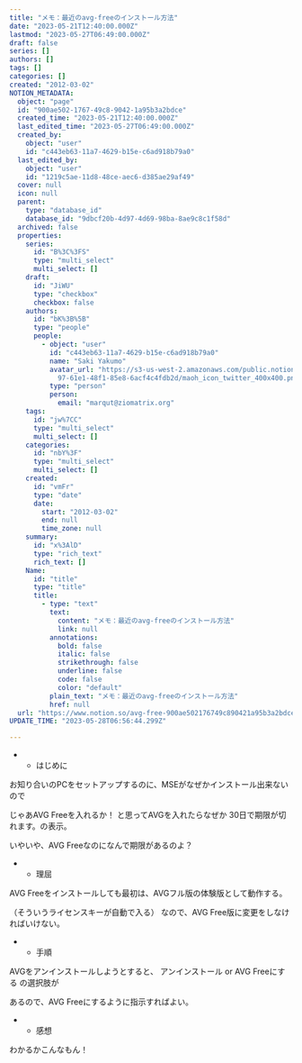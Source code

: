 ```yaml
---
title: "メモ：最近のavg-freeのインストール方法"
date: "2023-05-21T12:40:00.000Z"
lastmod: "2023-05-27T06:49:00.000Z"
draft: false
series: []
authors: []
tags: []
categories: []
created: "2012-03-02"
NOTION_METADATA:
  object: "page"
  id: "900ae502-1767-49c8-9042-1a95b3a2bdce"
  created_time: "2023-05-21T12:40:00.000Z"
  last_edited_time: "2023-05-27T06:49:00.000Z"
  created_by:
    object: "user"
    id: "c443eb63-11a7-4629-b15e-c6ad918b79a0"
  last_edited_by:
    object: "user"
    id: "1219c5ae-11d8-48ce-aec6-d385ae29af49"
  cover: null
  icon: null
  parent:
    type: "database_id"
    database_id: "9dbcf20b-4d97-4d69-98ba-8ae9c8c1f58d"
  archived: false
  properties:
    series:
      id: "B%3C%3FS"
      type: "multi_select"
      multi_select: []
    draft:
      id: "JiWU"
      type: "checkbox"
      checkbox: false
    authors:
      id: "bK%3B%5B"
      type: "people"
      people:
        - object: "user"
          id: "c443eb63-11a7-4629-b15e-c6ad918b79a0"
          name: "Saki Yakumo"
          avatar_url: "https://s3-us-west-2.amazonaws.com/public.notion-static.com/3ad1c4\
            97-61e1-48f1-85e8-6acf4c4fdb2d/maoh_icon_twitter_400x400.png"
          type: "person"
          person:
            email: "marqut@ziomatrix.org"
    tags:
      id: "jw%7CC"
      type: "multi_select"
      multi_select: []
    categories:
      id: "nbY%3F"
      type: "multi_select"
      multi_select: []
    created:
      id: "vmFr"
      type: "date"
      date:
        start: "2012-03-02"
        end: null
        time_zone: null
    summary:
      id: "x%3AlD"
      type: "rich_text"
      rich_text: []
    Name:
      id: "title"
      type: "title"
      title:
        - type: "text"
          text:
            content: "メモ：最近のavg-freeのインストール方法"
            link: null
          annotations:
            bold: false
            italic: false
            strikethrough: false
            underline: false
            code: false
            color: "default"
          plain_text: "メモ：最近のavg-freeのインストール方法"
          href: null
  url: "https://www.notion.so/avg-free-900ae502176749c890421a95b3a2bdce"
UPDATE_TIME: "2023-05-28T06:56:44.299Z"

---
```

<link rel="stylesheet" href="https://cdn.jsdelivr.net/npm/katex@0.16.2/dist/katex.min.css" integrity="sha384-bYdxxUwYipFNohQlHt0bjN/LCpueqWz13HufFEV1SUatKs1cm4L6fFgCi1jT643X" crossorigin="anonymous">

- * はじめに

お知り合いのPCをセットアップするのに、MSEがなぜかインストール出来ないので


じゃあAVG Freeを入れるか！ と思ってAVGを入れたらなぜか 30日で期限が切れます。の表示。


いやいや、AVG Freeなのになんで期限があるのよ？

- * 理屈

AVG Freeをインストールしても最初は、AVGフル版の体験版として動作する。


（そういうライセンスキーが自動で入る） なので、AVG Free版に変更をしなければいけない。

- * 手順

AVGをアンインストールしようとすると、 アンインストール or AVG Freeにする の選択肢が


あるので、AVG Freeにするように指示すればよい。

- * 感想

わかるかこんなもん！

